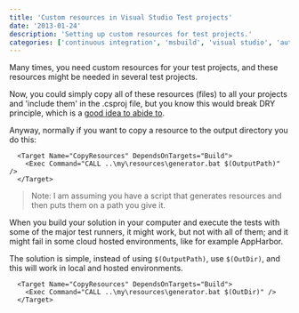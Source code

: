 ```yaml
---
title: 'Custom resources in Visual Studio Test projects'
date: '2013-01-24'
description: 'Setting up custom resources for test projects.'
categories: ['continuous integration', 'msbuild', 'visual studio', 'automated build']
---
```


Many times, you need custom resources for your test projects, and these resources might be needed in several test projects.  
  
Now, you could simply copy all of these resources (files) to all your projects and 'include them' in the .csproj file, but you know this would break DRY principle, which is a [good idea to abide to](http://en.wikipedia.org/wiki/Don't_repeat_yourself).  
  
Anyway, normally if you want to copy a resource to the output directory you do this:

```
  <Target Name="CopyResources" DependsOnTargets="Build">
    <Exec Command="CALL ..\my\resources\generator.bat $(OutputPath)" />
  </Target>
```
> Note: I am assuming you have a script that generates resources and then puts them on a path you give it.

When you build your solution in your computer and execute the tests with some of the major test runners, it might work, but not with all of them; and it might fail in some cloud hosted environments, like for example AppHarbor.  

The solution is simple, instead of using `$(OutputPath)`, use `$(OutDir)`, and this will work in local and hosted environments.
  
```
  <Target Name="CopyResources" DependsOnTargets="Build">
    <Exec Command="CALL ..\my\resources\generator.bat $(OutDir)" />
  </Target>
```
